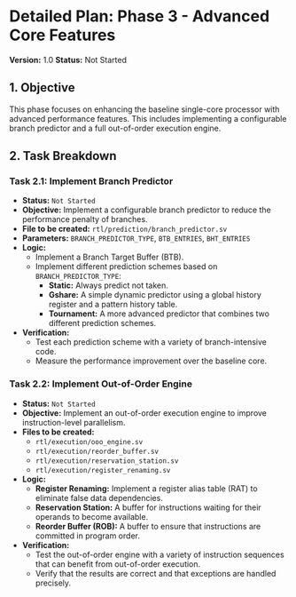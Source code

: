 # Detailed Plan: Phase 3 - Advanced Core Features

**Version:** 1.0
**Status:** Not Started

## 1. Objective

This phase focuses on enhancing the baseline single-core processor with advanced performance features. This includes implementing a configurable branch predictor and a full out-of-order execution engine.

## 2. Task Breakdown

### Task 2.1: Implement Branch Predictor

*   **Status:** `Not Started`
*   **Objective:** Implement a configurable branch predictor to reduce the performance penalty of branches.
*   **File to be created:** `rtl/prediction/branch_predictor.sv`
*   **Parameters:** `BRANCH_PREDICTOR_TYPE`, `BTB_ENTRIES`, `BHT_ENTRIES`
*   **Logic:**
    *   Implement a Branch Target Buffer (BTB).
    *   Implement different prediction schemes based on `BRANCH_PREDICTOR_TYPE`:
        *   **Static:** Always predict not taken.
        *   **Gshare:** A simple dynamic predictor using a global history register and a pattern history table.
        *   **Tournament:** A more advanced predictor that combines two different prediction schemes.
*   **Verification:**
    *   Test each prediction scheme with a variety of branch-intensive code.
    *   Measure the performance improvement over the baseline core.

### Task 2.2: Implement Out-of-Order Engine

*   **Status:** `Not Started`
*   **Objective:** Implement an out-of-order execution engine to improve instruction-level parallelism.
*   **Files to be created:**
    *   `rtl/execution/ooo_engine.sv`
    *   `rtl/execution/reorder_buffer.sv`
    *   `rtl/execution/reservation_station.sv`
    *   `rtl/execution/register_renaming.sv`
*   **Logic:**
    *   **Register Renaming:** Implement a register alias table (RAT) to eliminate false data dependencies.
    *   **Reservation Station:** A buffer for instructions waiting for their operands to become available.
    *   **Reorder Buffer (ROB):** A buffer to ensure that instructions are committed in program order.
*   **Verification:**
    *   Test the out-of-order engine with a variety of instruction sequences that can benefit from out-of-order execution.
    *   Verify that the results are correct and that exceptions are handled precisely.
